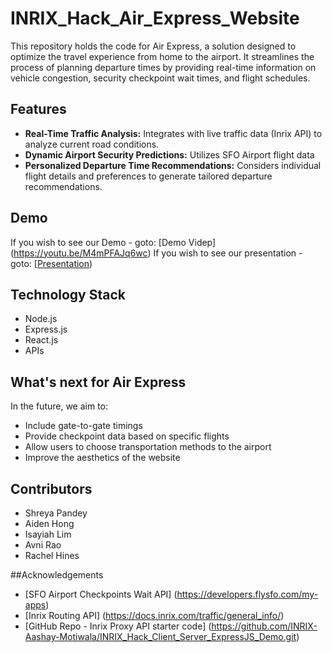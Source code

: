# INRIX_Hack_Air_Express_Website
This repository holds the code for Air Express, a solution designed to optimize the travel experience from home to the airport. It streamlines the process of planning departure times by providing real-time information on vehicle congestion, security checkpoint wait times, and flight schedules.

## Features

- **Real-Time Traffic Analysis:** Integrates with live traffic data (Inrix API) to analyze current road conditions.
- **Dynamic Airport Security Predictions:** Utilizes SFO Airport flight data
- **Personalized Departure Time Recommendations:** Considers individual flight details and preferences to generate tailored departure recommendations.

## Demo
If you wish to see our Demo - goto: [Demo Videp] (https://youtu.be/M4mPFAJq6wc)
If you wish to see our presentation - goto: [[Presentation](https://www.canva.com/design/DAF15uW4wNA/bhHxjQttQca4qxk0k3_wVg/edit?utm_content=DAF15uW4wNA&utm_campaign=designshare&utm_medium=link2&utm_source=sharebutton))


## Technology Stack

- Node.js
- Express.js
- React.js
- APIs

## What's next for Air Express

In the future, we aim to:
- Include gate-to-gate timings
- Provide checkpoint data based on specific flights
- Allow users to choose transportation methods to the airport
- Improve the aesthetics of the website

## Contributors 

- Shreya Pandey
- Aiden Hong
- Isayiah Lim
- Avni Rao
- Rachel Hines

##Acknowledgements

* [SFO Airport Checkpoints Wait API] (https://developers.flysfo.com/my-apps)
* [Inrix Routing API] (https://docs.inrix.com/traffic/general_info/)
* [GitHub Repo - Inrix Proxy API starter code] (https://github.com/INRIX-Aashay-Motiwala/INRIX_Hack_Client_Server_ExpressJS_Demo.git)
